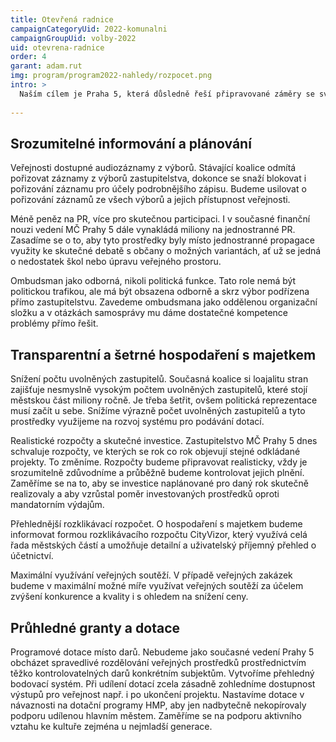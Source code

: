 ```yaml
---
title: Otevřená radnice
campaignCategoryUid: 2022-komunalni
campaignGroupUid: volby-2022
uid: otevrena-radnice
order: 4
garant: adam.rut
img: program/program2022-nahledy/rozpocet.png
intro: >
  Naším cílem je Praha 5, která důsledně řeší připravované záměry se svými obyvateli i s vedením hlavního města, plánuje realisticky a nemrhá veřejnými prostředky. Zaměříme se na včasné a realistické plánování, v rámci kterého místní budou mít přehled o připravovaných projektech a budou moci skutečně ovlivnit důležité kroky městské části. Místo darů pro vybrané privilegované subjekty zavedeme přehledný systém programových dotací. 
  
---
```

## Srozumitelné informování a plánování
Veřejnosti dostupné audiozáznamy z výborů. Stávající koalice odmítá pořizovat záznamy z výborů zastupitelstva, dokonce se snaží blokovat i pořizování záznamu pro účely podrobnějšího zápisu. Budeme usilovat o pořizování záznamů ze všech výborů a jejich přístupnost veřejnosti. 

Méně peněz na PR, více pro skutečnou participaci. I v současné finanční nouzi vedení MČ Prahy 5 dále vynakládá miliony na jednostranné PR. Zasadíme se o to, aby tyto prostředky byly místo jednostranné propagace využity ke skutečné debatě s občany o možných variantách, ať už se jedná o nedostatek škol nebo úpravu veřejného prostoru.   

Ombudsman jako odborná, nikoli politická funkce. Tato role nemá být politickou trafikou, ale má být obsazena odborně a skrz výbor podřízena přímo zastupitelstvu. Zavedeme ombudsmana jako oddělenou organizační složku a v otázkách samosprávy mu dáme dostatečné kompetence problémy přímo řešit. 

## Transparentní a šetrné hospodaření s majetkem
Snížení počtu uvolněných zastupitelů. Současná koalice si loajalitu stran zajišťuje nesmyslně vysokým počtem uvolněných zastupitelů, které stojí městskou část miliony ročně. Je třeba šetřit, ovšem politická reprezentace musí začít u sebe. Snížíme výrazně počet uvolněných zastupitelů a tyto prostředky využijeme na rozvoj systému pro podávání dotací.    

Realistické rozpočty a skutečné investice. Zastupitelstvo MČ Prahy 5 dnes schvaluje rozpočty, ve kterých se rok co rok objevují stejné odkládané projekty. To změníme. Rozpočty budeme připravovat realisticky, vždy je srozumitelně zdůvodníme a průběžně budeme kontrolovat jejich plnění. Zaměříme se na to, aby se investice naplánované pro daný rok skutečně realizovaly a aby vzrůstal poměr investovaných prostředků oproti mandatorním výdajům. 

Přehlednější rozklikávací rozpočet. O hospodaření s majetkem budeme informovat formou rozklikávacího rozpočtu CityVizor, který využívá celá řada městských částí a umožňuje detailní a uživatelský příjemný přehled o účetnictví.

Maximální využívání veřejných soutěží. V případě veřejných zakázek budeme v maximální možné míře využívat veřejných soutěží za účelem zvýšení konkurence a kvality i s ohledem na snížení ceny. 

## Průhledné granty a dotace
Programové dotace místo darů. Nebudeme jako současné vedení Prahy 5 obcházet spravedlivé rozdělování veřejných prostředků prostřednictvím těžko kontrolovatelných darů konkrétním subjektům. Vytvoříme přehledný bodovací systém. Při udílení dotací zcela zásadně zohledníme dostupnost výstupů pro veřejnost např. i po ukončení projektu. Nastavíme dotace v návaznosti na dotační programy HMP, aby jen nadbytečně nekopírovaly podporu udílenou hlavním městem. Zaměříme se na podporu aktivního vztahu ke kultuře zejména u nejmladší generace.
